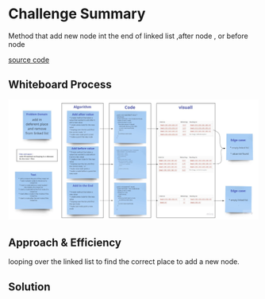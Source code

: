 # Challenge Summary
<!-- Description of the challenge -->
Method that add new node int the end of linked list ,after node , or before node

[source code](https://github.com/Hiba-Almade/data-structures-and-algorithms/blob/main/java/linkedList/app/src/main/java/linkedList/LinkedList.java)
## Whiteboard Process
<!-- Embedded whiteboard image -->

![photo](./linked-list-insertions.jpg)
## Approach & Efficiency
<!-- What approach did you take? Why? What is the Big O space/time for this approach? -->

looping over the linked list to find the correct place to add a new node.
## Solution
